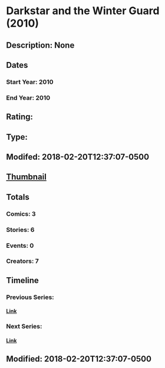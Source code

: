 # Darkstar and the Winter Guard (2010)
## Description: None
## Dates
### Start Year: 2010
### End Year: 2010
## Rating: 
## Type: 
## Modifed: 2018-02-20T12:37:07-0500
## [Thumbnail](http://i.annihil.us/u/prod/marvel/i/mg/a/10/5a8c598e82cf1.jpg)
## Totals
### Comics: 3
### Stories: 6
### Events: 0
### Creators: 7
## Timeline
### Previous Series: 
#### [Link]()
### Next Series: 
#### [Link]()
## Modified: 2018-02-20T12:37:07-0500